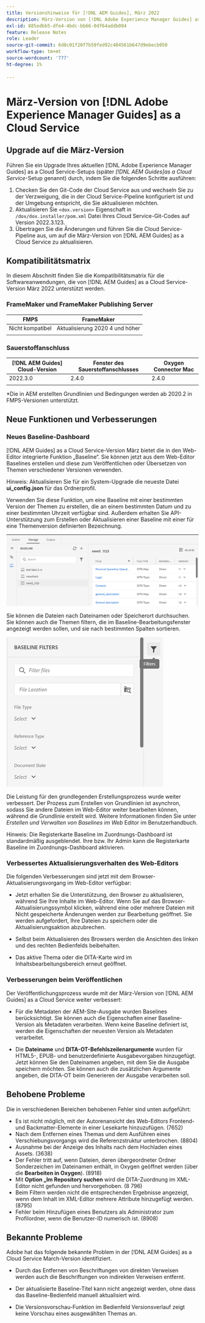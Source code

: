 ```yaml
---
title: Versionshinweise für [!DNL AEM Guides], März 2022
description: März-Version von [!DNL Adobe Experience Manager Guides] as a Cloud Service
exl-id: 885edbb5-dfe4-4bdc-bb66-0df64addb094
feature: Release Notes
role: Leader
source-git-commit: 6d8c01f20f7b59fed92c404561b647d9ebecb050
workflow-type: tm+mt
source-wordcount: '777'
ht-degree: 1%

---
```


# März-Version von [!DNL Adobe Experience Manager Guides] as a Cloud Service

## Upgrade auf die März-Version

Führen Sie ein Upgrade Ihres aktuellen [!DNL Adobe Experience Manager Guides] as a Cloud Service-Setups (später *[!DNL AEM Guides]as a Cloud Service*-Setup genannt) durch, indem Sie die folgenden Schritte ausführen:
1. Checken Sie den Git-Code der Cloud Service aus und wechseln Sie zu der Verzweigung, die in der Cloud Service-Pipeline konfiguriert ist und der Umgebung entspricht, die Sie aktualisieren möchten.
1. Aktualisieren Sie `<dox.version>` Eigenschaft in `/dox/dox.installer/pom.xml` Datei Ihres Cloud Service-Git-Codes auf Version 2022.3.123.
1. Übertragen Sie die Änderungen und führen Sie die Cloud Service-Pipeline aus, um auf die März-Version von [!DNL AEM Guides] as a Cloud Service zu aktualisieren.

## Kompatibilitätsmatrix

In diesem Abschnitt finden Sie die Kompatibilitätsmatrix für die Softwareanwendungen, die von [!DNL AEM Guides] as a Cloud Service-Version März 2022 unterstützt werden.

### FrameMaker und FrameMaker Publishing Server

| FMPS | FrameMaker |
| --- | --- |
| Nicht kompatibel | Aktualisierung 2020 4 und höher |
| | |


### Sauerstoffanschluss

| [!DNL AEM Guides] Cloud-Version | Fenster des Sauerstoffanschlusses | Oxygen Connector Mac |
| --- | --- | --- |
| 2022.3.0 | 2.4.0 | 2.4.0 |
|  |  |  |

*Die in AEM erstellten Grundlinien und Bedingungen werden ab 2020.2 in FMPS-Versionen unterstützt.

## Neue Funktionen und Verbesserungen

### Neues Baseline-Dashboard

[!DNL AEM Guides] as a Cloud Service-Version März bietet die in den Web-Editor integrierte Funktion „Baseline“. Sie können jetzt aus dem Web-Editor Baselines erstellen und diese zum Veröffentlichen oder Übersetzen von Themen verschiedener Versionen verwenden.

Hinweis: Aktualisieren Sie für ein System-Upgrade die neueste Datei **ui_config.json** für das Ordnerprofil.

Verwenden Sie diese Funktion, um eine Baseline mit einer bestimmten Version der Themen zu erstellen, die an einem bestimmten Datum und zu einer bestimmten Uhrzeit verfügbar sind. Außerdem erhalten Sie API-Unterstützung zum Erstellen oder Aktualisieren einer Baseline mit einer für eine Themenversion definierten Bezeichnung.

![Registerkarte „Baseline verwalten“](assets/baseline-manage.png)

Sie können die Dateien nach Dateinamen oder Speicherort durchsuchen. Sie können auch die Themen filtern, die im Baseline-Bearbeitungsfenster angezeigt werden sollen, und sie nach bestimmten Spalten sortieren.

![Registerkarte „Baseline verwalten“](assets/baseline-filter.png)

Die Leistung für den grundlegenden Erstellungsprozess wurde weiter verbessert. Der Prozess zum Erstellen von Grundlinien ist asynchron, sodass Sie andere Dateien im Web-Editor weiter bearbeiten können, während die Grundlinie erstellt wird. Weitere Informationen finden Sie unter *Erstellen und Verwalten von Baselines im Web* Editor im Benutzerhandbuch.

Hinweis: Die Registerkarte Baseline im Zuordnungs-Dashboard ist standardmäßig ausgeblendet. Ihre bzw. Ihr Admin kann die Registerkarte Baseline im Zuordnungs-Dashboard aktivieren.

### Verbessertes Aktualisierungsverhalten des Web-Editors

Die folgenden Verbesserungen sind jetzt mit dem Browser-Aktualisierungsvorgang im Web-Editor verfügbar:

* Jetzt erhalten Sie die Unterstützung, den Browser zu aktualisieren, während Sie Ihre
Inhalte im Web-Editor. Wenn Sie auf das Browser-Aktualisierungssymbol klicken, während eine oder mehrere Dateien mit
Nicht gespeicherte Änderungen werden zur Bearbeitung geöffnet. Sie werden aufgefordert, Ihre Dateien zu speichern oder die Aktualisierungsaktion abzubrechen.

* Selbst beim Aktualisieren des Browsers werden die Ansichten des linken und des rechten Bedienfelds beibehalten.

* Das aktive Thema oder die DITA-Karte wird im Inhaltsbearbeitungsbereich erneut geöffnet.

### Verbesserungen beim Veröffentlichen

Der Veröffentlichungsprozess wurde mit der März-Version von [!DNL AEM Guides] as a Cloud Service weiter verbessert:

* Für die Metadaten der AEM-Site-Ausgabe wurden Baselines berücksichtigt. Sie können auch die Eigenschaften einer Baseline-Version als Metadaten verarbeiten. Wenn keine Baseline definiert ist, werden die Eigenschaften der neuesten Version als Metadaten verarbeitet.

* Die **Dateiname** und **DITA-OT-Befehlszeilenargumente** wurden für HTML5-, EPUB- und benutzerdefinierte Ausgabevorgaben hinzugefügt. Jetzt können Sie den Dateinamen angeben, mit dem Sie die Ausgabe speichern möchten. Sie können auch die zusätzlichen Argumente angeben, die DITA-OT beim Generieren der Ausgabe verarbeiten soll.

## Behobene Probleme

Die in verschiedenen Bereichen behobenen Fehler sind unten aufgeführt:

* Es ist nicht möglich, mit der Autorenansicht des Web-Editors Frontend- und Backmatter-Elemente in einer Lesekarte hinzuzufügen. (7652)
* Nach dem Entfernen eines Themas und dem Ausführen eines Verschiebungsvorgangs wird die Referenzstruktur unterbrochen. (8804)
* Ausnahme bei der Anzeige des Inhalts nach dem Hochladen eines Assets. (3638)
* Der Fehler tritt auf, wenn Dateien, deren übergeordneter Ordner Sonderzeichen im Dateinamen enthält, in Oxygen geöffnet werden (über die **Bearbeiten in Oxygen**). (8918)
* Mit **Option „Im Repository suchen** wird die DITA-Zuordnung im XML-Editor nicht gefunden und hervorgehoben. (8 796)
* Beim Filtern werden nicht die entsprechenden Ergebnisse angezeigt, wenn dem Inhalt im XML-Editor mehrere Attribute hinzugefügt werden. (8795)
* Fehler beim Hinzufügen eines Benutzers als Administrator zum Profilordner, wenn die Benutzer-ID numerisch ist. (8908)

## Bekannte Probleme

Adobe hat das folgende bekannte Problem in der [!DNL AEM Guides] as a Cloud Service March-Version identifiziert.

* Durch das Entfernen von Beschriftungen von direkten Verweisen werden auch die Beschriftungen von indirekten Verweisen entfernt.

* Der aktualisierte Baseline-Titel kann nicht angezeigt werden, ohne dass das Baseline-Bedienfeld manuell aktualisiert wird.

* Die Versionsvorschau-Funktion im Bedienfeld Versionsverlauf zeigt keine Vorschau eines ausgewählten Themas an.
